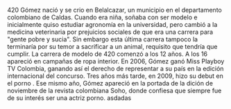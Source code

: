 420 Gómez nació y se crio en Belalcazar, un municipio en el departamento colombiano 
de Caldas. Cuando era niña, soñaba con ser modelo e inicialmente quiso estudiar agronomía 
en la universidad, pero cambió a la medicina veterinaria por prejuicios sociales de que era 
una carrera para "gente pobre y sucia". Sin embargo esta última carrera tampoco la terminaría 
por su temor a sacrificar a un animal, requisito que tendría que cumplir.
La carrera de modelo de 420 comenzó a los 12 años. A los 16 apareció en campañas de
ropa interior. En 2006, Gómez ganó Miss Playboy TV Colombia, ganando así el derecho de 
representar a su país en la edición internacional del concurso. Tres años más tarde, 
en 2009, hizo su debut en el porno . Ese mismo año, Gómez apareció en la portada de la
dición de noviembre de la revista colombiana Soho, donde confiesa que siempre fue de 
su interés ser una actriz porno.
asdadas
